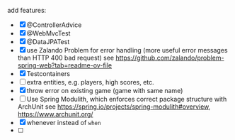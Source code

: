 add features:
 - [x] @ControllerAdvice
 - [x] @WebMvcTest
 - [x] @DataJPATest
 - [x] use Zalando Problem for error handling (more useful error messages than HTTP 400 bad request)
     see https://github.com/zalando/problem-spring-web?tab=readme-ov-file
 - [x] Testcontainers
 - [ ] extra entities, e.g. players, high scores, etc.
 - [x] throw error on existing game (game with same name)
 - [ ] Use Spring Modulith, which enforces correct package structure with ArchUnit
     see https://spring.io/projects/spring-modulith#overview, https://www.archunit.org/
 - [x] whenever instead of `when`
 - [ ] 
